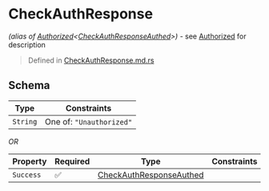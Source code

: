 # CheckAuthResponse
*(alias of [Authorized](../../../auth/Authorized.md)\<[CheckAuthResponseAuthed](../../../routes/auth/check_auth/CheckAuthResponseAuthed.md)\>)* - see [Authorized](../../../auth/Authorized.md) for description
> Defined in [CheckAuthResponse.md.rs](../../../../interface/src/interface/routes/auth/check_auth)

## Schema

| Type | Constraints |
| --- | --- |
| `String` | One of: `"Unauthorized"` |

*OR*

| Property | Required | Type | Constraints |
| --- | --- | --- | --- |
| `Success` | ✅ | [CheckAuthResponseAuthed](../../../routes/auth/check_auth/CheckAuthResponseAuthed.md) |     | 


